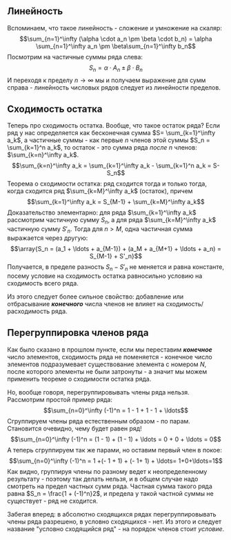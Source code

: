 ## Линейность
Вспоминаем, что такое линейность - сложение и умножение на скаляр:
$$\sum_{n=1}^\infty (\alpha \cdot a_n \pm \beta \cdot b_n) = \alpha \sum_{n=1}^\infty a_n \pm \beta\sum_{n=1}^\infty b_n$$
Посмотрим на частичные суммы ряда слева:
$$S_n = \alpha \cdot A_n \pm \beta \cdot B_n$$
И переходя к пределу $n \rightarrow \infty$ мы и получаем выражение для сумм справа - линейность числовых рядов следует из линейности пределов.
## Сходимость остатка
Теперь про сходимость остатка. Вообще, что такое остаток ряда?
Если ряд у нас определяется как бесконечная сумма $S= \sum_{k=1}^\infty a_k$, а частичные суммы - как первые $n$ членов этой суммы $S_n = \sum_{k=1}^n a_k$, то остаток - это сумма ряда *после* $n$ членов: $\sum_{k=n}^\infty a_k$.
$$\sum_{k=n}^\infty a_k = \sum_{k=1}^\infty a_k - \sum_{k=1}^n a_k = S-S_n$$
Теорема о сходимости остатка: ряд сходится тогда и только тогда, когда сходится ряд $\sum_{k=M}^\infty a_k$ (остаток), причем
$$\sum_{k=1}^\infty a_k = S_{M-1} + \sum_{k=M}^\infty a_k$$
Доказательство элементарно: для ряда $\sum_{k=1}^\infty a_k$ рассмотрим частичную сумму $S_n$, а для ряда $\sum_{k=M}^\infty a_k$ частичную сумму $S'_n$. Тогда для $n>M$, одна частичная сумма выражается через другую:
$$\array{S_n = (a_1 + \ldots + a_{M-1}) + (a_M + a_{M+1} + \ldots + a_n) = S_{M-1} + S'_n}$$
Получается, в пределе разность $S_n - S'_n$ не меняется и равна константе, посему условие на сходимость остатка равносильно условию на сходимость всего ряда.

Из этого следует более сильное свойство: добавление или отбрасывание ***конечного*** числа членов не влияет на сходимость/расходимость ряда.
## Перегруппировка членов ряда
Как было сказано в прошлом пункте, если мы переставим ***конечное*** число элементов, сходимость ряда не поменяется - конечное число элементов подразумевает существование элемента с номером $N$, после которого элементы не были затронуты - а значит мы можем применить теореме о сходимости остатка ряда.

Но, вообще говоря, перегруппировывать члены ряда нельзя. Рассмотрим простой пример ряда:
$$\sum_{n=0}^\infty (-1)^n = 1 - 1 + 1 - 1 + \ldots$$
Сгруппируем члены ряда естественным образом - по парам. Становится очевидно, чему будет равен ряд!
$$\sum_{n=0}^\infty (-1)^n = (1 - 1) + (1 - 1) + \ldots = 0 + 0 + \ldots = 0$$
А теперь сгруппируем так же парами, но оставим первый член в покое:
$$\sum_{n=0}^\infty (-1)^n = 1 +(- 1 + 1) + (- 1+ 1) + \ldots= 1+0+\ldots=1$$
Как видно, группируя члены по разному ведет к неопределенному результату - поэтому так делать нельзя, и в общем случае надо смотреть на предел частных сумм ряда. Частная сумма такого ряда равна $S_n = \frac{1 + (-1)^n}2$, и предела у такой частной суммы не существует - ряд не сходится.

Забегая вперед: в абсолютно сходящихся рядах перегруппировывать члены ряда разрешено, в условно сходящихся - нет. Из этого и следует название "условно сходящийся ряд" - на порядок членов стоит *условие*.